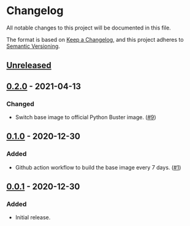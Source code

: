 # Changelog
All notable changes to this project will be documented in this file.

The format is based on [Keep a Changelog](https://keepachangelog.com/en/1.0.0/),
and this project adheres to [Semantic Versioning](https://semver.org/spec/v2.0.0.html).

## [Unreleased]

## [0.2.0] - 2021-04-13

### Changed

- Switch base image to official Python Buster image. ([#9](https://github.com/glitchcrab/action-hass-check-config/pull/9))

## [0.1.0] - 2020-12-30

### Added

- Github action workflow to build the base image every 7 days. ([#1](https://github.com/glitchcrab/action-hass-check-config/pull/1))

## [0.0.1] - 2020-12-30

### Added

- Initial release.

[Unreleased]: https://github.com//glitchcrab/action-hass-check-config/compare/v0.2.0...HEAD
[0.2.0]: https://github.com/glitchcrab/action-hass-check-config/releases/tag/v0.2.0
[0.1.0]: https://github.com/glitchcrab/action-hass-check-config/releases/tag/v0.1.0
[0.0.1]: https://github.com/glitchcrab/action-hass-check-config/releases/tag/v0.0.1
